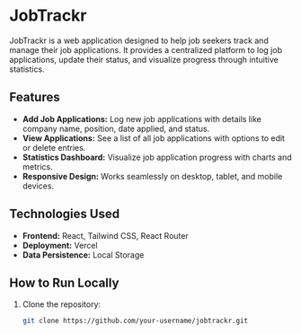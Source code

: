 # JobTrackr

JobTrackr is a web application designed to help job seekers track and manage their job applications. It provides a centralized platform to log job applications, update their status, and visualize progress through intuitive statistics.

## Features

- **Add Job Applications:** Log new job applications with details like company name, position, date applied, and status.
- **View Applications:** See a list of all job applications with options to edit or delete entries.
- **Statistics Dashboard:** Visualize job application progress with charts and metrics.
- **Responsive Design:** Works seamlessly on desktop, tablet, and mobile devices.

## Technologies Used

- **Frontend:** React, Tailwind CSS, React Router
- **Deployment:** Vercel
- **Data Persistence:** Local Storage

## How to Run Locally

1. Clone the repository:
   ```bash
   git clone https://github.com/your-username/jobtrackr.git